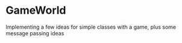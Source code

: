 GameWorld
=========

Implementing a few ideas for simple classes with a game, plus some message passing ideas
